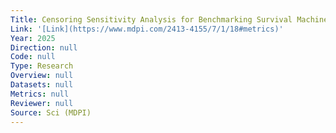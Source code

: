 ```yaml
---
Title: Censoring Sensitivity Analysis for Benchmarking Survival Machine Learning Methods
Link: '[Link](https://www.mdpi.com/2413-4155/7/1/18#metrics)'
Year: 2025
Direction: null
Code: null
Type: Research
Overview: null
Datasets: null
Metrics: null
Reviewer: null
Source: Sci (MDPI)
---
```



